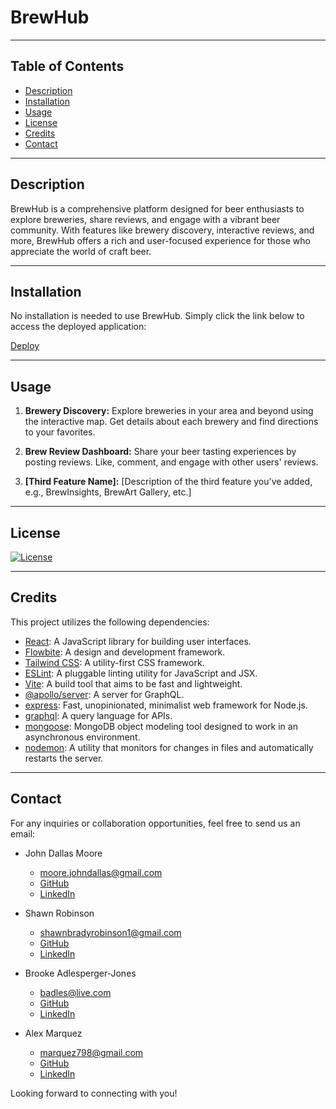 # BrewHub

---

## Table of Contents
- [Description](#description)
- [Installation](#installation)
- [Usage](#usage)
- [License](#license)
- [Credits](#credits)
- [Contact](#contact)

---

<a id='description'></a>
## Description

BrewHub is a comprehensive platform designed for beer enthusiasts to explore breweries, share reviews, and engage with a vibrant beer community. With features like brewery discovery, interactive reviews, and more, BrewHub offers a rich and user-focused experience for those who appreciate the world of craft beer.

---

<a id='installation'></a>
## Installation

No installation is needed to use BrewHub. Simply click the link below to access the deployed application:

[Deploy](https://brewhub-089fbd668392.herokuapp.com/) 

---

<a id='usage'></a>
## Usage

1. **Brewery Discovery:** Explore breweries in your area and beyond using the interactive map. Get details about each brewery and find directions to your favorites.

2. **Brew Review Dashboard:** Share your beer tasting experiences by posting reviews. Like, comment, and engage with other users' reviews.

3. **[Third Feature Name]:** [Description of the third feature you've added, e.g., BrewInsights, BrewArt Gallery, etc.]

---

<a id='license'></a>
## License

[![License](https://img.shields.io/badge/License-Apache_2.0-blue.svg)](https://opensource.org/licenses/Apache-2.0)

---

<a id='credits'></a>
## Credits

This project utilizes the following dependencies:

- [React](https://reactjs.org): A JavaScript library for building user interfaces.
- [Flowbite](https://flowbite.com): A design and development framework.
- [Tailwind CSS](https://tailwindcss.com): A utility-first CSS framework.
- [ESLint](https://eslint.org): A pluggable linting utility for JavaScript and JSX.
- [Vite](https://vitejs.dev): A build tool that aims to be fast and lightweight.
- [@apollo/server](https://www.npmjs.com/package/@apollo/server): A server for GraphQL.
- [express](https://www.npmjs.com/package/express): Fast, unopinionated, minimalist web framework for Node.js.
- [graphql](https://www.npmjs.com/package/graphql): A query language for APIs.
- [mongoose](https://www.npmjs.com/package/mongoose): MongoDB object modeling tool designed to work in an asynchronous environment.
- [nodemon](https://www.npmjs.com/package/nodemon): A utility that monitors for changes in files and automatically restarts the server.


---

<a id='contact'></a>
## Contact

For any inquiries or collaboration opportunities, feel free to send us an email:

- John Dallas Moore
  - [moore.johndallas@gmail.com](mailto:moore.johndallas@gmail.com)
  - [GitHub](https://github.com/JohnDallasMoore/)
  - [LinkedIn](https://www.linkedin.com/in/john-dallas-moore/)

- Shawn Robinson
  - [shawnbradyrobinson1@gmail.com](mailto:shawnbradyrobinson1@gmail.com)
  - [GitHub](https://github.com/shawnbradyrobinson/)
  - [LinkedIn](https://www.linkedin.com/in/shawn-robinson-9aaa12170/)

- Brooke Adlesperger-Jones
  - [badles@live.com](mailto:badles@live.com)
  - [GitHub](https://github.com/BAJones22/)
  - [LinkedIn](https://www.linkedin.com/in/brooke-adlesperger-jones-893a9b26b/)

- Alex Marquez
  - [marquez798@gmail.com](mailto:marquez798@gmail.com)
  - [GitHub](https://github.com/AlxMarz/)
  - [LinkedIn](https://www.linkedin.com/in/alex-marquez-592989257/)

Looking forward to connecting with you!
